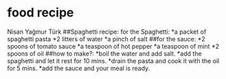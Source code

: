 # food recipe
Nisan Yağmur Türk
##Spaghetti recipe:
for the Spaghetti:
 *a packet of spaghetti pasta
  *2 litters of water
  *a pinch of salt
##for the sauce:
  *2 spoons of tomato sauce 
  *a teaspoon of hot pepper
  *a teaspoon of mint
  *2 spoons of oil
##how to make?:
  *boil the water and add salt.
  *add the spaghetti and let it rest for 10 mins.
  *drain the pasta and cook it with the oil for 5 mins.
  *add the sauce and your meal is ready.
